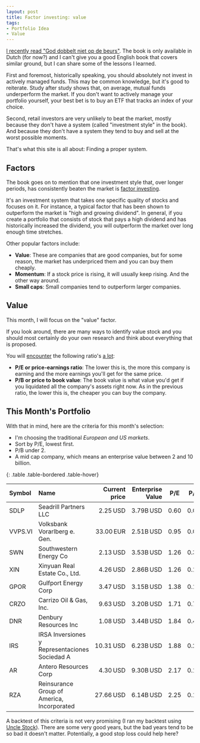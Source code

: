 ```yaml
---
layout: post
title: Factor investing: value
tags:
- Portfolio Idea
- Value
---
```


[I recently read "God dobbelt niet op de beurs"](https://www.goodreads.com/review/show/2857651154?book_show_action=false&from_review_page=1). The book is only available in Dutch (for now?) and I can't give you a good English book that covers similar ground, but I can share some of the lessons I learned.

First and foremost, historically speaking, you should absolutely not invest in actively managed funds. This may be common knowledge, but it's good to reiterate. Study after study shows that, on average, mutual funds underperform the market. If you don't want to actively manage your portfolio yourself, your best bet is to buy an ETF that tracks an index of your choice.

Second, retail investors are very unlikely to beat the market, mostly because they don't have a system (called "investment style" in the book). And because they don't have a system they tend to buy and sell at the worst possible moments.

That's what this site is all about: Finding a proper system.

## Factors

The book goes on to mention that one investment style that, over longer periods, has consistently beaten the market is [factor investing](https://www.investopedia.com/terms/f/factor-investing.asp).

It's an investment system that takes one specific quality of stocks and focuses on it. For instance, a typical factor that has been shown to outperform the market is "high and growing dividend". In general, if you create a portfolio that consists of stock that pays a high dividend and has historically increased the dividend, you will outperform the market over long enough time stretches.

Other popular factors include:

* **Value**: These are companies that are good companies, but for some reason, the market has underpriced them and you can buy them cheaply.
* **Momentum**: If a stock price is rising, it will usually keep rising. And the other way around.
* **Small caps**: Small companies tend to outperform larger companies.

## Value

This month, I will focus on the "value" factor. 

If you look around, there are many ways to identify value stock and you should most certainly do your own research and think about everything that is proposed.

You will [encounter](https://www.investopedia.com/terms/v/valuestock.asp) the following ratio's [a lot](https://www.zacks.com/stock/news/295673/how-to-screen-for-classic-value-stocks):

- **P/E or price-earnings ratio**: The lower this is, the more this company is earning and the more earnings you'll get for the same price.
- **P/B or price to book value**: The book value is what value you'd get if you liquidated all the company's assets right now. As in the previous ratio, the lower this is, the cheaper you can buy the company. 

## This Month's Portfolio

With that in mind, here are the criteria for this month's selection:

- I'm choosing the traditional *European and US markets*.
- Sort by P/E, lowest first.
- P/B under 2.
- A mid cap company, which means an enterprise value between 2 and 10 billion.

{: .table .table-bordered .table-hover}

| Symbol  | Name                                           | Current price | Enterprise Value |                             P/E                              | P/B  |
| :------ | :--------------------------------------------- | ------------: | ---------------: | :----------------------------------------------------------: | ---- |
| SDLP    | Seadrill Partners LLC                          |      2.25 USD |        3.79B USD | 0.60 | 0.02 |
| VVPS.VI | Volksbank Vorarlberg e. Gen.                   |     33.00 EUR |        2.51B USD |                             0.95                             | 0.08 |
| SWN     | Southwestern Energy Co                         |      2.13 USD |        3.53B USD |                             1.26                             | 0.39 |
| XIN     | Xinyuan Real Estate Co., Ltd.                  |      4.26 USD |        2.86B USD |                             1.26                             | 0.16 |
| GPOR    | Gulfport Energy Corp                           |      3.47 USD |        3.15B USD |                             1.38                             | 0.16 |
| CRZO    | Carrizo Oil & Gas, Inc.                        |      9.63 USD |        3.20B USD |                             1.71                             | 0.79 |
| DNR     | Denbury Resources Inc                          |      1.08 USD |        3.44B USD |                             1.84                             | 0.42 |
| IRS     | IRSA Inversiones y Representaciones Sociedad A |     10.31 USD |        6.23B USD |                             1.88                             | 0.26 |
| AR      | Antero Resources Corp                          |      4.30 USD |        9.30B USD |                             2.17                             | 0.15 |
| RZA     | Reinsurance Group of America, Incorporated     |     27.66 USD |        6.14B USD |                             2.25                             | 0.18 |

A backtest of this criteria is not very promising (I ran my backtest using [Uncle Stock](http://www.unclestock.com/?referrer=5693737131835392)). There are some very good years, but the bad years tend to be so bad it doesn't matter. Potentially, a good stop loss could help here?